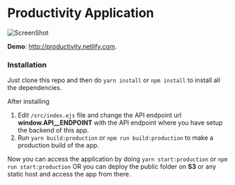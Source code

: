 # Productivity Application


![ScreenShot](https://s3.ap-south-1.amazonaws.com/productivityapp/screenshot.png?ref=1)

**Demo**: http://productivity.netlify.com.


### Installation

Just clone this repo
and then do `yarn install` or `npm install` to install all the dependencies.

After installing

1. Edit `/src/index.ejs` file and change the API endpoint url **window.__API__ENDPOINT__** with the API endpoint where you have setup the backend of this app.
2. Run `yarn build:production` or `npm run build:production` to make a production build of the app.

Now you can access the application by doing `yarn start:production` or `npm run start:production` OR you can deploy the public folder on **S3** or any static host and access the app from there.
